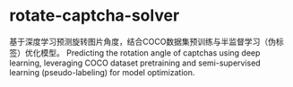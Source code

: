 # rotate-captcha-solver
基于深度学习预测旋转图片角度，结合COCO数据集预训练与半监督学习（伪标签）优化模型。  Predicting the rotation angle of captchas using deep learning, leveraging COCO dataset pretraining and semi-supervised learning (pseudo-labeling) for model optimization.
